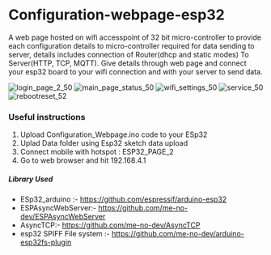 # Configuration-webpage-esp32

A web page hosted on wifi accesspoint of 32 bit micro-controller to provide each configuration details to micro-controller required for data sending to server, details includes connection of Router(dhcp and static modes) To Server(HTTP, TCP, MQTT). Give details through web page and connect your esp32 board to your wifi connection and with your server to send data.

![login_page_2_50](https://user-images.githubusercontent.com/38309034/69948008-d2e56680-1514-11ea-9f9c-45ff2e7cb815.jpeg)
![main_page_status_50](https://user-images.githubusercontent.com/38309034/69948226-3ff8fc00-1515-11ea-9384-f77cf304bf8e.jpeg)
![wifi_settings_50](https://user-images.githubusercontent.com/38309034/69948228-412a2900-1515-11ea-9005-a9f3e0c9566d.jpeg)
![service_50](https://user-images.githubusercontent.com/38309034/69948239-44251980-1515-11ea-947c-306a484070c7.jpeg)
![rebootreset_52](https://user-images.githubusercontent.com/38309034/69948514-cca3ba00-1515-11ea-85bb-06951b0ef737.jpeg)


### Useful instructions
1. Upload Configuration_Webpage.ino code to your ESp32 
1. Uplad Data folder using Esp32 sketch data upload 
2. Connect mobile with hotspot : ESP32_PAGE_2 
3. Go to web browser and hit 192.168.4.1 

##### Library Used 

- ESp32_arduino :-    https://github.com/espressif/arduino-esp32
- ESPAsyncWebServer:- https://github.com/me-no-dev/ESPAsyncWebServer
- AsyncTCP:- https://github.com/me-no-dev/AsyncTCP
- esp32 SPIFF File system :- https://github.com/me-no-dev/arduino-esp32fs-plugin
